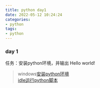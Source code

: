 ```yaml
---
title: python day1
date: 2022-05-12 10:24:24
categories:
- python
tags:
- python
---
```


### day 1

任务：安装python环境，并输出 Hello world!

  > windows[安装python环境](https://www.runoob.com/python/python-install.html)  
    [idle运行python脚本](https://m.php.cn/article/419604.html)	

